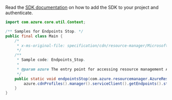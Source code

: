 Read the [SDK documentation](https://github.com/Azure/azure-sdk-for-java/blob/azure-resourcemanager_2.12.0/sdk/resourcemanager/azure-resourcemanager/README.md) on how to add the SDK to your project and authenticate.

```java
import com.azure.core.util.Context;

/** Samples for Endpoints Stop. */
public final class Main {
    /*
     * x-ms-original-file: specification/cdn/resource-manager/Microsoft.Cdn/stable/2021-06-01/examples/Endpoints_Stop.json
     */
    /**
     * Sample code: Endpoints_Stop.
     *
     * @param azure The entry point for accessing resource management APIs in Azure.
     */
    public static void endpointsStop(com.azure.resourcemanager.AzureResourceManager azure) {
        azure.cdnProfiles().manager().serviceClient().getEndpoints().stop("RG", "profile1", "endpoint1", Context.NONE);
    }
}
```
